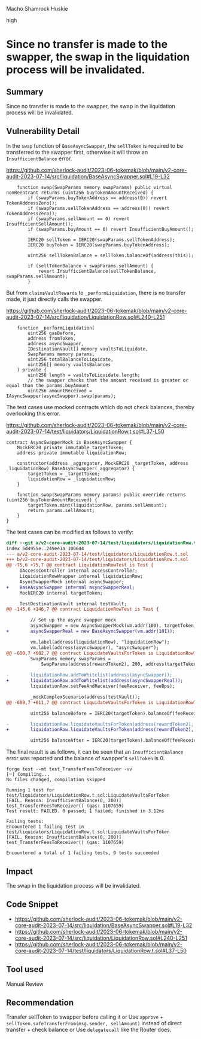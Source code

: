 Macho Shamrock Huskie

high

# Since no transfer is made to the swapper, the swap in the liquidation process will be invalidated.
## Summary
Since no transfer is made to the swapper, the swap in the liquidation process will be invalidated.
## Vulnerability Detail
In the `swap` function of `BaseAsyncSwapper`, the `sellToken` is required to be transferred to the swapper first, otherwise it will throw an `InsufficientBalance` error.

https://github.com/sherlock-audit/2023-06-tokemak/blob/main/v2-core-audit-2023-07-14/src/liquidation/BaseAsyncSwapper.sol#L19-L32
```solidity
    function swap(SwapParams memory swapParams) public virtual nonReentrant returns (uint256 buyTokenAmountReceived) {
        if (swapParams.buyTokenAddress == address(0)) revert TokenAddressZero();
        if (swapParams.sellTokenAddress == address(0)) revert TokenAddressZero();
        if (swapParams.sellAmount == 0) revert InsufficientSellAmount();
        if (swapParams.buyAmount == 0) revert InsufficientBuyAmount();

        IERC20 sellToken = IERC20(swapParams.sellTokenAddress);
        IERC20 buyToken = IERC20(swapParams.buyTokenAddress);

        uint256 sellTokenBalance = sellToken.balanceOf(address(this));

        if (sellTokenBalance < swapParams.sellAmount) {
            revert InsufficientBalance(sellTokenBalance, swapParams.sellAmount);
        }
```

But from `claimsVaultRewards` to `_performLiquidation`, there is no transfer made, it just directly calls the swapper.

https://github.com/sherlock-audit/2023-06-tokemak/blob/main/v2-core-audit-2023-07-14/src/liquidation/LiquidationRow.sol#L240-L251
```solidity
    function _performLiquidation(
        uint256 gasBefore,
        address fromToken,
        address asyncSwapper,
        IDestinationVault[] memory vaultsToLiquidate,
        SwapParams memory params,
        uint256 totalBalanceToLiquidate,
        uint256[] memory vaultsBalances
    ) private {
        uint256 length = vaultsToLiquidate.length;
        // the swapper checks that the amount received is greater or equal than the params.buyAmount
        uint256 amountReceived = IAsyncSwapper(asyncSwapper).swap(params);
```

The test cases use mocked contracts which do not check balances, thereby overlooking this error.

https://github.com/sherlock-audit/2023-06-tokemak/blob/main/v2-core-audit-2023-07-14/test/liquidators/LiquidationRow.t.sol#L37-L50
```solidity
contract AsyncSwapperMock is BaseAsyncSwapper {
    MockERC20 private immutable targetToken;
    address private immutable liquidationRow;

    constructor(address _aggregator, MockERC20 _targetToken, address _liquidationRow) BaseAsyncSwapper(_aggregator) {
        targetToken = _targetToken;
        liquidationRow = _liquidationRow;
    }

    function swap(SwapParams memory params) public override returns (uint256 buyTokenAmountReceived) {
        targetToken.mint(liquidationRow, params.sellAmount);
        return params.sellAmount;
    }
}
```

The test cases can be modified as follows to verify:
```diff
diff --git a/v2-core-audit-2023-07-14/test/liquidators/LiquidationRow.t.sol b/v2-core-audit-2023-07-14/test/liquidators/LiquidationRow.t.sol
index 5d4955e..249ee1a 100644
--- a/v2-core-audit-2023-07-14/test/liquidators/LiquidationRow.t.sol
+++ b/v2-core-audit-2023-07-14/test/liquidators/LiquidationRow.t.sol
@@ -75,6 +75,7 @@ contract LiquidationRowTest is Test {
     IAccessController internal accessController;
     LiquidationRowWrapper internal liquidationRow;
     AsyncSwapperMock internal asyncSwapper;
+    BaseAsyncSwapper internal asyncSwapperReal;
     MockERC20 internal targetToken;

     TestDestinationVault internal testVault;
@@ -145,6 +146,7 @@ contract LiquidationRowTest is Test {

         // Set up the async swapper mock
         asyncSwapper = new AsyncSwapperMock(vm.addr(100), targetToken, address(liquidationRow));
+        asyncSwapperReal = new BaseAsyncSwapper(vm.addr(101));

         vm.label(address(liquidationRow), "liquidationRow");
         vm.label(address(asyncSwapper), "asyncSwapper");
@@ -600,7 +602,7 @@ contract LiquidateVaultsForToken is LiquidationRowTest {
         SwapParams memory swapParams =
             SwapParams(address(rewardToken2), 200, address(targetToken), buyAmount, new bytes(0), new bytes(0));

-        liquidationRow.addToWhitelist(address(asyncSwapper));
+        liquidationRow.addToWhitelist(address(asyncSwapperReal));
         liquidationRow.setFeeAndReceiver(feeReceiver, feeBps);

         _mockComplexScenario(address(testVault));
@@ -609,7 +611,7 @@ contract LiquidateVaultsForToken is LiquidationRowTest {

         uint256 balanceBefore = IERC20(targetToken).balanceOf(feeReceiver);

-        liquidationRow.liquidateVaultsForToken(address(rewardToken2), address(asyncSwapper), vaults, swapParams);
+        liquidationRow.liquidateVaultsForToken(address(rewardToken2), address(asyncSwapperReal), vaults, swapParams);

         uint256 balanceAfter = IERC20(targetToken).balanceOf(feeReceiver);
```

The final result is as follows, it can be seen that an `InsufficientBalance` error was reported and the balance of swapper's `sellToken` is 0.

```shell
forge test --mt test_TransferFeesToReceiver -vv
[⠒] Compiling...
No files changed, compilation skipped

Running 1 test for test/liquidators/LiquidationRow.t.sol:LiquidateVaultsForToken
[FAIL. Reason: InsufficientBalance(0, 200)] test_TransferFeesToReceiver() (gas: 1107659)
Test result: FAILED. 0 passed; 1 failed; finished in 3.12ms

Failing tests:
Encountered 1 failing test in test/liquidators/LiquidationRow.t.sol:LiquidateVaultsForToken
[FAIL. Reason: InsufficientBalance(0, 200)] test_TransferFeesToReceiver() (gas: 1107659)

Encountered a total of 1 failing tests, 0 tests succeeded
```
## Impact
The swap in the liquidation process will be invalidated.
## Code Snippet
- https://github.com/sherlock-audit/2023-06-tokemak/blob/main/v2-core-audit-2023-07-14/src/liquidation/BaseAsyncSwapper.sol#L19-L32
- https://github.com/sherlock-audit/2023-06-tokemak/blob/main/v2-core-audit-2023-07-14/src/liquidation/LiquidationRow.sol#L240-L251
- https://github.com/sherlock-audit/2023-06-tokemak/blob/main/v2-core-audit-2023-07-14/test/liquidators/LiquidationRow.t.sol#L37-L50
## Tool used

Manual Review

## Recommendation
Transfer sellToken to swapper before calling it or Use `approve` + `sellToken.safeTransferFrom(msg.sender, sellAmount)` instead of direct transfer + check balance or Use `delegatecall` like the Router does.